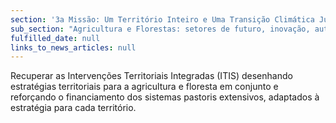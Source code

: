 ```yaml
---
section: '3a Missão: Um Território Inteiro e Uma Transição Climática Justa'
sub_section: "Agricultura e Florestas: setores de futuro, inovação, autonomia e investimento"
fulfilled_date: null
links_to_news_articles: null
---
```


Recuperar as Intervenções Territoriais Integradas (ITIS) desenhando estratégias territoriais para a agricultura e floresta em conjunto e reforçando o financiamento dos sistemas pastoris extensivos, adaptados à estratégia para cada território.